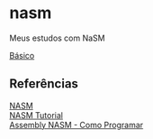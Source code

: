 # nasm
Meus estudos com NaSM

[Básico](basico/basico.md)

## Referências
[NASM](https://www.nasm.us/)   
[NASM Tutorial](https://cs.lmu.edu/~ray/notes/nasmtutorial/)  
[Assembly NASM - Como Programar](https://www.youtube.com/playlist?list=PLHCyLhqWSaHAvibGpwHGvoN6pO7AUGyOh)
[]()
